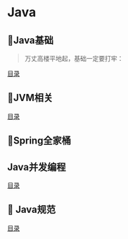 # Java

## 🧱Java基础

> 万丈高楼平地起，基础一定要打牢：

[目录](JavaSE/_sidebar.md ":include")

## 🥡JVM相关

[目录](jvm/_sidebar.md ":include")

## 🍃Spring全家桶

## Java并发编程
[目录](juc/_sidebar.md ":include")

## 📖 Java规范

[目录](specification/_sidebar.md ":include")
